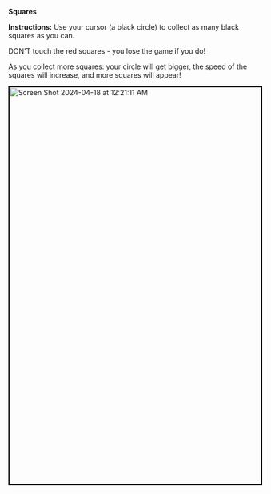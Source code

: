 **Squares** 

**Instructions:**
Use your cursor (a black circle) to collect as many black squares as you can. 

DON'T touch the red squares - you lose the game if you do! 

As you collect more squares: your circle will get bigger, the speed of the squares will increase, and more squares will appear!

<img width="795" style="border: 2px solid black;" alt="Screen Shot 2024-04-18 at 12:21:11 AM" src="https://github.com/samarasaquib00/SquaresGame/assets/46725759/10fa69b1-d137-44c0-ba2e-746d02d2010a">

